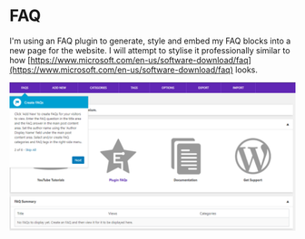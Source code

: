 # FAQ

I'm using an FAQ plugin to generate, style and embed my FAQ blocks into a new page for the website. I will attempt to stylise it professionally similar to how [https://www.microsoft.com/en-us/software-download/faq](https://www.microsoft.com/en-us/software-download/faq) looks.

![](../../.gitbook/assets/image%20%28172%29.png)

